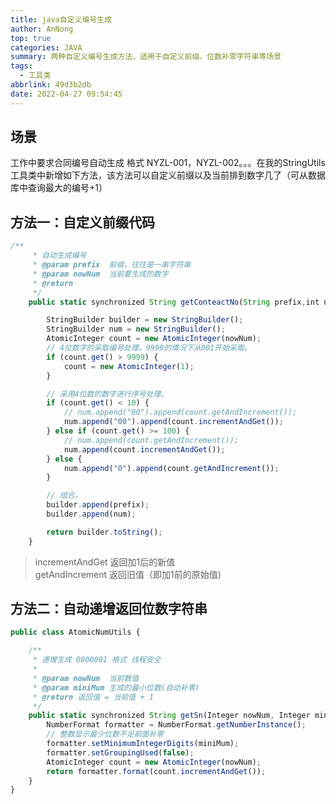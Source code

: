 ```yaml
---
title: java自定义编号生成
author: AnNong
top: true
categories: JAVA
summary: 两种自定义编号生成方法，适用于自定义前缀、位数补零字符串等场景
tags:
  - 工具类
abbrlink: 49d3b2db
date: 2022-04-27 09:54:45
---
```



## 场景
工作中要求合同编号自动生成 格式 NYZL-001，NYZL-002。。。在我的StringUtils工具类中新增如下方法，该方法可以自定义前缀以及当前排到数字几了（可从数据库中查询最大的编号+1）

## 方法一：自定义前缀代码
```javascript
/**
	 * 自动生成编号
	 * @param prefix  前缀，往往是一串字符串
	 * @param nowNum  当前要生成的数字
	 * @return
	 */
	public static synchronized String getConteactNo(String prefix,int nowNum ) {

		StringBuilder builder = new StringBuilder();
		StringBuilder num = new StringBuilder();
		AtomicInteger count = new AtomicInteger(nowNum);
		// 4位数字的采取编号处理。9999的情况下从001开始采取。
		if (count.get() > 9999) {
			count = new AtomicInteger(1);
		}

		// 采用4位数的数字进行序号处理。
		if (count.get() < 10) {
			// num.append("00").append(count.getAndIncrement());
			num.append("00").append(count.incrementAndGet());
		} else if (count.get() >= 100) {
			// num.append(count.getAndIncrement());
			num.append(count.incrementAndGet());
		} else {
			num.append("0").append(count.getAndIncrement());
		}

		// 组合。
		builder.append(prefix);
		builder.append(num);

		return builder.toString();
	}

```
> incrementAndGet   返回加1后的新值<br/> 
> getAndIncrement   返回旧值（即加1前的原始值)

## 方法二：自动递增返回位数字符串

```javascript
public class AtomicNumUtils {

    /**
     * 递增生成 0000001 格式 线程安全
     *
     * @param nowNum  当前数值
     * @param miniMum 生成的最小位数(自动补零)
     * @return 返回值 = 当前值 + 1
     */
    public static synchronized String getSn(Integer nowNum, Integer miniMum) {
        NumberFormat formatter = NumberFormat.getNumberInstance();
        // 整数显示最少位数不足前面补零
        formatter.setMinimumIntegerDigits(miniMum);
        formatter.setGroupingUsed(false);
        AtomicInteger count = new AtomicInteger(nowNum);
        return formatter.format(count.incrementAndGet());
    }
}
```
